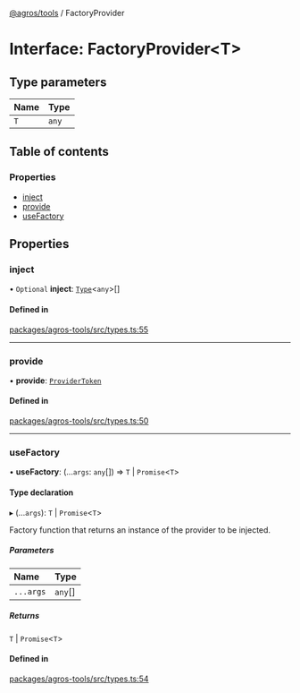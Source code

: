 [@agros/tools](../index.md) / FactoryProvider

# Interface: FactoryProvider<T\>

## Type parameters

| Name | Type |
| :------ | :------ |
| `T` | `any` |

## Table of contents

### Properties

- [inject](FactoryProvider.md#inject)
- [provide](FactoryProvider.md#provide)
- [useFactory](FactoryProvider.md#usefactory)

## Properties

### <a id="inject" name="inject"></a> inject

• `Optional` **inject**: [`Type`](../index.md#type)<`any`\>[]

#### Defined in

[packages/agros-tools/src/types.ts:55](https://github.com/agrosjs/agros/blob/b557863/packages/agros-tools/src/types.ts#L55)

___

### <a id="provide" name="provide"></a> provide

• **provide**: [`ProviderToken`](../index.md#providertoken)

#### Defined in

[packages/agros-tools/src/types.ts:50](https://github.com/agrosjs/agros/blob/b557863/packages/agros-tools/src/types.ts#L50)

___

### <a id="usefactory" name="usefactory"></a> useFactory

• **useFactory**: (...`args`: `any`[]) => `T` \| `Promise`<`T`\>

#### Type declaration

▸ (...`args`): `T` \| `Promise`<`T`\>

Factory function that returns an instance of the provider to be injected.

##### Parameters

| Name | Type |
| :------ | :------ |
| `...args` | `any`[] |

##### Returns

`T` \| `Promise`<`T`\>

#### Defined in

[packages/agros-tools/src/types.ts:54](https://github.com/agrosjs/agros/blob/b557863/packages/agros-tools/src/types.ts#L54)

